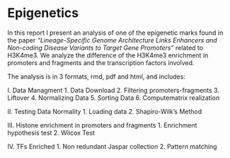 # Epigenetics

In this report I present an analysis of one of the epigenetic marks found in the paper *“Lineage-Specific Genome Architecture Links Enhancers and Non-coding Disease Variants to Target Gene Promoters”* related to H3K4me3. We analyze the difference of the H3K4me3 enrichment in promoters and fragments and the transcription factors involved.

The analysis is in 3 formats, rmd, pdf and html, and includes:

I. Data Managment
    1. Data Download
    2. Filtering promoters-fragments 
    3. Liftover
    4. Normalizing Data
    5. Sorting Data
    6. Computematrix realization
    
II. Testing Data Normality
    1. Loading data
    2. Shapiro-Wilk’s Method

III. Histone enrichment in promoters and fragments
    1. Enrichment hypothesis test
    2. Wilcox Test

IV. TFs Enriched
    1. Non redundant Jaspar collection
    2. Pattern matching
